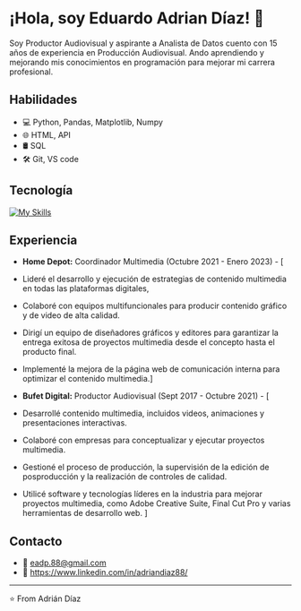 # ¡Hola, soy Eduardo Adrian Díaz! 👋

Soy Productor Audiovisual y aspirante a Analista de Datos cuento con 15 años de experiencia en Producción Audiovisual. Ando aprendiendo y mejorando mis conocimientos en programación para mejorar mi carrera profesional.

## Habilidades

* 💻  Python, Pandas, Matplotlib, Numpy
* 🌐  HTML, API
* 🛢️  SQL
* 🛠️  Git, VS code

## Tecnología

[![My Skills](https://skillicons.dev/icons?i=anaconda,discord,github,mysql,powershell,vscode,py,ps,pr,gmail&theme=dark)](https://skillicons.dev)
  
## Experiencia

* **Home Depot:** Coordinador Multimedia (Octubre 2021 - Enero 2023) - [
* Lideré el desarrollo y ejecución de estrategias de contenido multimedia en todas las plataformas digitales,
* Colaboré con equipos multifuncionales para producir contenido
  gráfico y de video de alta calidad.
* Dirigí un equipo de diseñadores gráficos y editores para
  garantizar la entrega exitosa de proyectos multimedia desde el
  concepto hasta el producto final.
* Implementé la mejora de la página web de comunicación interna
  para optimizar el contenido multimedia.]

* **Bufet Digital:** Productor Audiovisual (Sept 2017 - Octubre 2021) - [
*  Desarrollé contenido multimedia, incluidos videos, animaciones y
presentaciones interactivas.
*  Colaboré con empresas para conceptualizar y ejecutar proyectos
multimedia.
*  Gestioné el proceso de producción, la supervisión de la edición de
posproducción y la realización de controles de calidad. 
*  Utilicé software y tecnologías líderes en la industria para mejorar
proyectos multimedia, como Adobe Creative Suite, Final Cut Pro
y varias herramientas de desarrollo web.
]

## Contacto

* 📧  eadp.88@gmail.com
* 💼  https://www.linkedin.com/in/adriandiaz88/


---
⭐️ From Adrián Díaz
